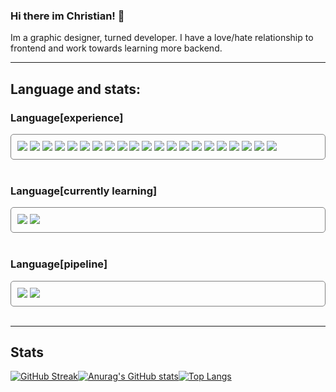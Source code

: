 ### Hi there im Christian! 👋

Im a graphic designer, turned developer. I have a love/hate relationship to frontend and work towards learning more backend.

---

## Language and stats:

### Language[experience]

<div style="border:1px solid gray; padding:10px; border-radius:5px;">
<img src="https://img.shields.io/badge/HTML5-fb8c00?style=for-the-badge&logo=html5&logoColor=white">
<img src="https://img.shields.io/badge/CSS3-fb8c00?style=for-the-badge&logo=css3&logoColor=white">
<img src="https://img.shields.io/badge/JavaScript-fb8c00?style=for-the-badge&logo=javascript&logoColor=white">
<img src="https://img.shields.io/badge/Node.js-fb8c00?style=for-the-badge&logo=node.js&logoColor=white">
<img src="https://img.shields.io/badge/PHP-fb8c00?style=for-the-badge&logo=php&logoColor=white">
<img src="https://img.shields.io/badge/Markdown-fb8c00?style=for-the-badge&logo=markdown&logoColor=white">
<img src="https://img.shields.io/badge/Markdown-fb8c00?style=for-the-badge&logo=markdown&logoColor=white">
<img src="https://img.shields.io/badge/Sass-fb8c00?style=for-the-badge&logo=sass&logoColor=white">
<img src="https://img.shields.io/badge/React-fb8c00?style=for-the-badge&logo=React&logoColor=white">
<img src="https://img.shields.io/badge/Tailwind_CSS-fb8c00?style=for-the-badge&logo=tailwind-css&logoColor=white">
<img src="https://img.shields.io/badge/Bootstrap-fb8c00?style=for-the-badge&logo=bootstrap&logoColor=white">
<img src="https://img.shields.io/badge/Bootstrap-fb8c00?style=for-the-badge&logo=bootstrap&logoColor=white">
<img src="https://img.shields.io/badge/Material--UI-fb8c00?style=for-the-badge&logo=material-ui&logoColor=white">
<img src="https://img.shields.io/badge/jQuery-fb8c00?style=for-the-badge&logo=jquery&logoColor=white">
<img src="https://img.shields.io/badge/MongoDB-fb8c00?style=for-the-badge&logo=mongodb&logoColor=white">
<img src="https://img.shields.io/badge/Netlify-fb8c00?style=for-the-badge&logo=netlify&logoColor=white">
<img src="https://img.shields.io/badge/Heroku-fb8c00?style=for-the-badge&logo=heroku&logoColor=white">
<img src="https://img.shields.io/badge/Express-fb8c00?style=for-the-badge&logo=Express&logoColor=white">
<img src="https://img.shields.io/badge/Next-fb8c00?style=for-the-badge&logo=Next.js&logoColor=white">
<img src="https://img.shields.io/badge/Firebase-fb8c00?style=for-the-badge&logo=Firebase&logoColor=white">
<img src="https://img.shields.io/badge/Jest-fb8c00?style=for-the-badge&logo=Jest&logoColor=white">
</div>
<br>

### Language[currently learning]

<div style="border:1px solid gray; padding:10px; border-radius:5px;">
<img src="https://img.shields.io/badge/Typescript-fb8c00?style=for-the-badge&logo=Typescript&logoColor=white">
<img src="https://img.shields.io/badge/React_native-fb8c00?style=for-the-badge&logo=React&logoColor=white">
</div>
<br>

### Language[pipeline]

<div style="border:1px solid gray; padding:10px; border-radius:5px;">
<img src="https://img.shields.io/badge/Python-fb8c00?style=for-the-badge&logo=Python&logoColor=white">
<img src="https://img.shields.io/badge/Ruby-fb8c00?style=for-the-badge&logo=Ruby&logoColor=white">
</div>
<br>

---

## Stats

[![GitHub Streak](http://github-readme-streak-stats.herokuapp.com?user=Christian-Mogensen&theme=vision-friendly-dark&border=false)](https://git.io/streak-stats)[![Anurag's GitHub stats](https://github-readme-stats.vercel.app/api?username=Christian-Mogensen&count_private=true&show_icons=true&theme=vision-friendly-dark&border=false)](https://github.com/anuraghazra/github-readme-stats)[![Top Langs](https://github-readme-stats.vercel.app/api/top-langs/?username=Christian-Mogensen&layout=compact&theme=vision-friendly-dark&border=false)](https://github.com/anuraghazra/github-readme-stats)

<!--
**Christian-Mogensen/Christian-Mogensen** is a ✨ _special_ ✨ repository because its `README.md` (this file"> appears on your GitHub profile.

Here are some ideas to get you started:

- 🔭 I’m currently working on ...
- 🌱 I’m currently learning ...
- 👯 I’m looking to collaborate on ...
- 🤔 I’m looking for help with ...
- 💬 Ask me about ...
- 📫 How to reach me: ...
- 😄 Pronouns: ...
- ⚡ Fun fact: ...
  -->


<!--
**Christian-Mogensen/Christian-Mogensen** is a ✨ _special_ ✨ repository because its `README.md` (this file) appears on your GitHub profile.

Here are some ideas to get you started:

- 🔭 I’m currently working on ...
- 🌱 I’m currently learning ...
- 👯 I’m looking to collaborate on ...
- 🤔 I’m looking for help with ...
- 💬 Ask me about ...
- 📫 How to reach me: ...
- 😄 Pronouns: ...
- ⚡ Fun fact: ...
  -->
